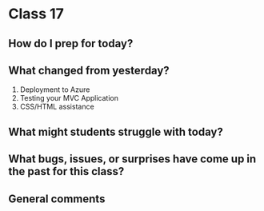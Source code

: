 # Class 17

## How do I prep for today?

## What changed from yesterday? 

1. Deployment to Azure
2. Testing your MVC Application
3. CSS/HTML assistance

## What might students struggle with today?  

## What bugs, issues, or surprises have come up in the past for this class?

## General comments